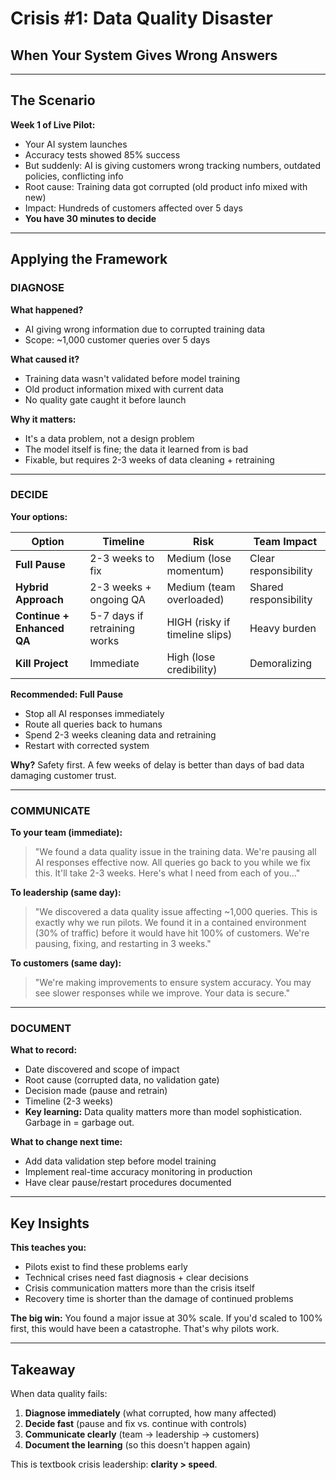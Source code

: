 # Crisis #1: Data Quality Disaster

## When Your System Gives Wrong Answers

---

## The Scenario

**Week 1 of Live Pilot:**
- Your AI system launches
- Accuracy tests showed 85% success
- But suddenly: AI is giving customers wrong tracking numbers, outdated policies, conflicting info
- Root cause: Training data got corrupted (old product info mixed with new)
- Impact: Hundreds of customers affected over 5 days
- **You have 30 minutes to decide**

---

## Applying the Framework

### **DIAGNOSE**

**What happened?**
- AI giving wrong information due to corrupted training data
- Scope: ~1,000 customer queries over 5 days

**What caused it?**
- Training data wasn't validated before model training
- Old product information mixed with current data
- No quality gate caught it before launch

**Why it matters:**
- It's a data problem, not a design problem
- The model itself is fine; the data it learned from is bad
- Fixable, but requires 2-3 weeks of data cleaning + retraining

---

### **DECIDE**

**Your options:**

| Option | Timeline | Risk | Team Impact |
|--------|----------|------|-------------|
| **Full Pause** | 2-3 weeks to fix | Medium (lose momentum) | Clear responsibility |
| **Hybrid Approach** | 2-3 weeks + ongoing QA | Medium (team overloaded) | Shared responsibility |
| **Continue + Enhanced QA** | 5-7 days if retraining works | HIGH (risky if timeline slips) | Heavy burden |
| **Kill Project** | Immediate | High (lose credibility) | Demoralizing |

**Recommended: Full Pause**
- Stop all AI responses immediately
- Route all queries back to humans
- Spend 2-3 weeks cleaning data and retraining
- Restart with corrected system

**Why?** Safety first. A few weeks of delay is better than days of bad data damaging customer trust.

---

### **COMMUNICATE**

**To your team (immediate):**
> "We found a data quality issue in the training data. We're pausing all AI responses effective now. All queries go back to you while we fix this. It'll take 2-3 weeks. Here's what I need from each of you..."

**To leadership (same day):**
> "We discovered a data quality issue affecting ~1,000 queries. This is exactly why we run pilots. We found it in a contained environment (30% of traffic) before it would have hit 100% of customers. We're pausing, fixing, and restarting in 3 weeks."

**To customers (same day):**
> "We're making improvements to ensure system accuracy. You may see slower responses while we improve. Your data is secure."

---

### **DOCUMENT**

**What to record:**
- Date discovered and scope of impact
- Root cause (corrupted data, no validation gate)
- Decision made (pause and retrain)
- Timeline (2-3 weeks)
- **Key learning:** Data quality matters more than model sophistication. Garbage in = garbage out.

**What to change next time:**
- Add data validation step before model training
- Implement real-time accuracy monitoring in production
- Have clear pause/restart procedures documented

---

## Key Insights

**This teaches you:**
- Pilots exist to find these problems early
- Technical crises need fast diagnosis + clear decisions
- Crisis communication matters more than the crisis itself
- Recovery time is shorter than the damage of continued problems

**The big win:**
You found a major issue at 30% scale. If you'd scaled to 100% first, this would have been a catastrophe. That's why pilots work.

---

## Takeaway

When data quality fails:
1. **Diagnose immediately** (what corrupted, how many affected)
2. **Decide fast** (pause and fix vs. continue with controls)
3. **Communicate clearly** (team → leadership → customers)
4. **Document the learning** (so this doesn't happen again)

This is textbook crisis leadership: **clarity > speed**.
